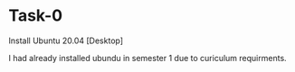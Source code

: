# Task-0

Install Ubuntu 20.04 [Desktop]

I had already installed ubundu in semester 1 due to curiculum requirments.

